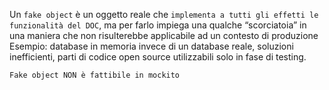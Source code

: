Un `fake object` è un oggetto reale che `implementa a tutti gli effetti le funzionalità del DOC`, ma per farlo impiega una qualche “scorciatoia” in una maniera che non risulterebbe applicabile ad un contesto di produzione 
Esempio: database in memoria invece di un database reale, soluzioni inefficienti, parti di codice open source utilizzabili solo in fase di testing.

`Fake object NON è fattibile in mockito`